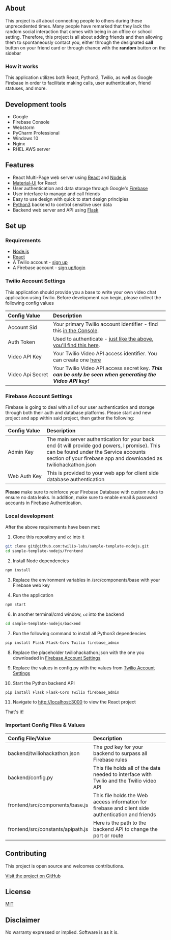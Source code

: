 ## About

This project is all about connecting people to others during these unprecedented times. Many people have remarked that they lack the random social interaction that comes with being in an office or school setting.
Therefore, this project is all about adding friends and then allowing them to spontaneously contact you, either through the designated **call** button on your friend card or through chance with the **random** button
on the sidebar

### How it works

This application utilizes both React, Python3, Twilio, as well as Google Firebase in order to facilitate making calls, user authentication, friend statuses, and more.

## Development tools
- Google
- Firebase Console
- Webstorm
- PyCharm Professional
- Windows 10
- Nginx
- RHEL AWS server

## Features

- React Multi-Page web server using [React](https://reactjs.org/) and [Node.js](https://nodejs.org/)
- [Material-UI](https://material-ui.com/) for React
- User authentication and data storage through Google's [Firebase](https://firebase.google.com/)
- User interface to manage and call friends
- Easy to use design with quick to start design principles
- [Python3](https://www.python.org/) backend to control sensitive user data
- Backend web server and API using [Flask](https://flask.palletsprojects.com/en/1.1.x/)

## Set up

### Requirements

- [Node.js](https://nodejs.org/)
- [React](https://reactjs.org/)
- A Twilio account - [sign up](https://www.twilio.com/try-twilio)
- A Firebase account - [sign up/login](https://console.firebase.google.com/)


### Twilio Account Settings

This application should provide you a base to write your own video chat application using Twilio.
Before development can begin, please collect the following config values

| Config&nbsp;Value        | Description                                                                                                                                                  |
| :------------------------| :----------------------------------------------------------------------------------------------------------------------------------------------------------- |
| Account&nbsp;Sid         | Your primary Twilio account identifier - find this [in the Console](https://www.twilio.com/console).                                                         |
| Auth&nbsp;Token          | Used to authenticate - [just like the above, you'll find this here](https://www.twilio.com/console).                                                         |
| Video&nbsp;API&nbsp;Key | Your Twilio Video API access identifier. You can create one [here](https://www.twilio.com/console/video/project/api-keys) |
| Video&nbsp;Api&nbsp;Secret | Your Twilio Video API access secret key. ***This can be only be seen when generating the Video API key!***  |

### Firebase Account Settings

Firebase is going to deal with all of our user authentication and storage through both
their auth and database platforms. Please start and new project and app within said project, then gather the following:

| Config&nbsp;Value | Description                                                                                                                                                  |
| :---------------- | :----------------------------------------------------------------------------------------------------------------------------------------------------------- |
| Admin&nbsp;Key  | The main server authentication for your back end (it will provide god powers, I promise). This can be found under the Service accounts section of your firebase app and downloaded as twiliohackathon.json                                                         |
| Web&nbsp;Auth&nbsp;Key   |This is provided to your web app for client side database authentication|

**Please** make sure to reinforce your Firebase Database with custom rules to ensure no data leaks.
In addition, make sure to enable email & password accounts in Firebase Authentication.

### Local development

After the above requirements have been met:

1. Clone this repository and `cd` into it

```bash
git clone git@github.com:twilio-labs/sample-template-nodejs.git
cd sample-template-nodejs/frontend
```

2. Install Node dependencies

```bash
npm install
```

3. Replace the environment variables in /src/components/base with your Firebase web key

4. Run the application

```bash
npm start
```

6. In another terminal/cmd window, `cd` into the backend
```bash
cd sample-template-nodejs/backend
```

7. Run the following command to install all Python3 dependencies
```bash
pip install Flask Flask-Cors Twilio firebase_admin 
```

8. Replace the placeholder twiliohackathon.json with the one you downloaded in [Firebase Account Settings](#firebase-account-settings)

9. Replace the values in config.py with the values from [Twilio Account Settings](#twilio-account-settings)

10. Start the Python backend API
```bash
pip install Flask Flask-Cors Twilio firebase_admin 
```

11. Navigate to [http://localhost:3000](http://localhost:3000) to view the React project

That's it!

### Important Config Files & Values

| Config&nbsp;File/Value        | Description                                                                                                                                                  |
| :------------------------| :----------------------------------------------------------------------------------------------------------------------------------------------------------- |
| backend/twiliohackathon.json        | The *god* key for your backend to surpass all Firebase rules|
| backend/config.py          | This file holds all of the data needed to interface with Twilio and the Twilio video API|
| frontend/src/components/base.js | This file holds the Web access information for firebase and client side authentication and friends |
| frontend/src/constants/apipath.js | Here is the path to the backend API to change the port or route|

## Contributing

This project is open source and welcomes contributions.

[Visit the project on GitHub](https://https://github.com/Huppdo/TwilioHackathon)

## License

[MIT](http://www.opensource.org/licenses/mit-license.html)

## Disclaimer

No warranty expressed or implied. Software is as it is.
